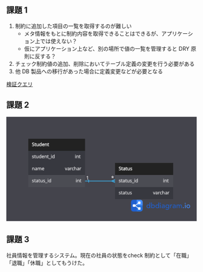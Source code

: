 ## 課題 1

1. 制約に追加した項目の一覧を取得するのが難しい
   - メタ情報をもとに制約内容を取得できることはできるが、アプリケーション上では使えない？
   - 仮にアプリケーション上など、別の場所で値の一覧を管理すると DRY 原則に反する？
2. チェック制約値の追加、削除においてテーブル定義の変更を行う必要がある
3. 他 DB 製品への移行があった場合に定義変更などが必要となる

[検証クエリ]()

## 課題 2

![](./db-anti-6.png)

## 課題 3

社員情報を管理するシステム。現在の社員の状態をcheck 制約として「在職」「退職」「休職」としてもうけた。
